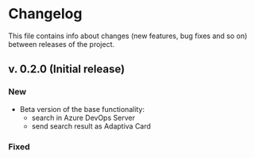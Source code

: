 # Changelog

This file contains info about changes (new features, bug fixes and so on) between releases of the project.

## v. 0.2.0 (Initial release)

### New

  * Beta version of the base functionality:
    * search in Azure DevOps Server
    * send search result as Adaptiva Card

### Fixed